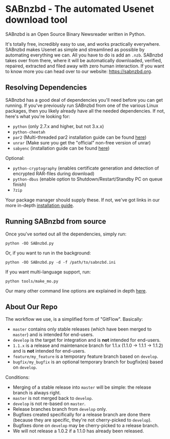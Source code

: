 SABnzbd - The automated Usenet download tool
============================================

SABnzbd is an Open Source Binary Newsreader written in Python.

It's totally free, incredibly easy to use, and works practically everywhere.
SABnzbd makes Usenet as simple and streamlined as possible by automating everything we can. All you have to do is add an `.nzb`. SABnzbd takes over from there, where it will be automatically downloaded, verified, repaired, extracted and filed away with zero human interaction.
If you want to know more you can head over to our website: https://sabnzbd.org.

## Resolving Dependencies

SABnzbd has a good deal of dependencies you'll need before you can get running. If you've previously run SABnzbd from one of the various Linux packages, then you likely already have all the needed dependencies. If not, here's what you're looking for:

- `python` (only 2.7.x and higher, but not 3.x.x)
- `python-cheetah`
- `par2` (Multi-threaded par2 installation guide can be found [here](https://sabnzbd.org/wiki/installation/multicore-par2))
- `unrar` (Make sure you get the "official" non-free version of unrar)
- `sabyenc` (installation guide can be found [here](https://sabnzbd.org/sabyenc))

Optional:
- `python-cryptography` (enables certificate generation and detection of encrypted RAR-files during download)
- `python-dbus` (enable option to Shutdown/Restart/Standby PC on queue finish)
- `7zip`

Your package manager should supply these. If not, we've got links in our more in-depth [installation guide](https://github.com/sabnzbd/sabnzbd/blob/master/INSTALL.txt).

## Running SABnzbd from source

Once you've sorted out all the dependencies, simply run:

```
python -OO SABnzbd.py
```

Or, if you want to run in the background:

```
python -OO SABnzbd.py -d -f /path/to/sabnzbd.ini
```

If you want multi-language support, run:

```
python tools/make_mo.py
```

Our many other command line options are explained in depth [here](https://sabnzbd.org/wiki/advanced/command-line-parameters).

## About Our Repo

The workflow we use, is a simplified form of "GitFlow".
Basically:
- `master` contains only stable releases (which have been merged to `master`) and is intended for end-users.
- `develop` is the target for integration and is **not** intended for end-users.
- `1.1.x` is a release and maintenance branch for 1.1.x (1.1.0 -> 1.1.1 -> 1.1.2) and is **not** intended for end-users.
- `feature/my_feature` is a temporary feature branch based on `develop`.
- `bugfix/my_bugfix` is an optional temporary branch for bugfix(es) based on `develop`.

Conditions:
- Merging of a stable release into `master` will be simple: the release branch is always right.
- `master` is not merged back to `develop`.
- `develop` is not re-based on `master`.
- Release branches branch from `develop` only.
- Bugfixes created specifically for a release branch are done there (because they are specific, they're not cherry-picked to `develop`).
- Bugfixes done on `develop` may be cherry-picked to a release branch.
- We will not release a 1.0.2 if a 1.1.0 has already been released.
